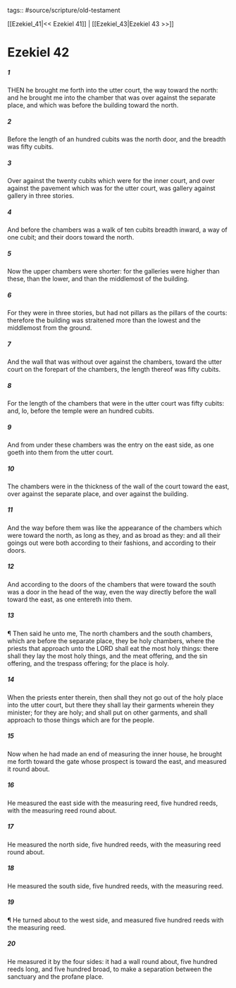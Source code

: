 tags:: #source/scripture/old-testament

[[Ezekiel_41|<< Ezekiel 41]] | [[Ezekiel_43|Ezekiel 43 >>]]

# Ezekiel 42

##### 1

THEN he brought me forth into the utter court, the way toward the north: and he brought me into the chamber that was over against the separate place, and which was before the building toward the north.

##### 2

Before the length of an hundred cubits was the north door, and the breadth was fifty cubits.

##### 3

Over against the twenty cubits which were for the inner court, and over against the pavement which was for the utter court, was gallery against gallery in three stories.

##### 4

And before the chambers was a walk of ten cubits breadth inward, a way of one cubit; and their doors toward the north.

##### 5

Now the upper chambers were shorter: for the galleries were higher than these, than the lower, and than the middlemost of the building.

##### 6

For they were in three stories, but had not pillars as the pillars of the courts: therefore the building was straitened more than the lowest and the middlemost from the ground.

##### 7

And the wall that was without over against the chambers, toward the utter court on the forepart of the chambers, the length thereof was fifty cubits.

##### 8

For the length of the chambers that were in the utter court was fifty cubits: and, lo, before the temple were an hundred cubits.

##### 9

And from under these chambers was the entry on the east side, as one goeth into them from the utter court.

##### 10

The chambers were in the thickness of the wall of the court toward the east, over against the separate place, and over against the building.

##### 11

And the way before them was like the appearance of the chambers which were toward the north, as long as they, and as broad as they: and all their goings out were both according to their fashions, and according to their doors.

##### 12

And according to the doors of the chambers that were toward the south was a door in the head of the way, even the way directly before the wall toward the east, as one entereth into them.

##### 13

¶ Then said he unto me, The north chambers and the south chambers, which are before the separate place, they be holy chambers, where the priests that approach unto the LORD shall eat the most holy things: there shall they lay the most holy things, and the meat offering, and the sin offering, and the trespass offering; for the place is holy.

##### 14

When the priests enter therein, then shall they not go out of the holy place into the utter court, but there they shall lay their garments wherein they minister; for they are holy; and shall put on other garments, and shall approach to those things which are for the people.

##### 15

Now when he had made an end of measuring the inner house, he brought me forth toward the gate whose prospect is toward the east, and measured it round about.

##### 16

He measured the east side with the measuring reed, five hundred reeds, with the measuring reed round about.

##### 17

He measured the north side, five hundred reeds, with the measuring reed round about.

##### 18

He measured the south side, five hundred reeds, with the measuring reed.

##### 19

¶ He turned about to the west side, and measured five hundred reeds with the measuring reed.

##### 20

He measured it by the four sides: it had a wall round about, five hundred reeds long, and five hundred broad, to make a separation between the sanctuary and the profane place.
